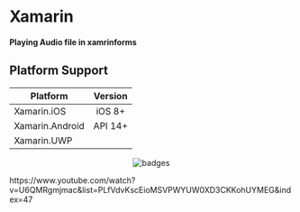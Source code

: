 # Xamarin

#### Playing Audio file in xamrinforms

## Platform Support

|Platform|Version|
| ------------------- | :------------------: |
|Xamarin.iOS|iOS 8+|
|Xamarin.Android|API 14+|
|Xamarin.UWP|


<p align="center">
  <img src="https://i.imgur.com/yEl9fPA.png" alt="badges" style="margin:auto">
</p>


<p>
  https://www.youtube.com/watch?v=U6QMRgmjmac&list=PLfVdvKscEioMSVPWYUW0XD3CKKohUYMEG&index=47
</p>
